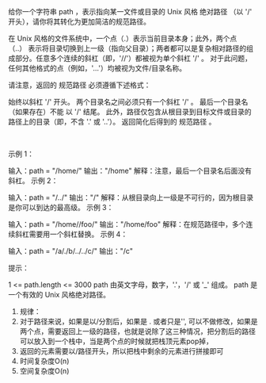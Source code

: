 给你一个字符串 path ，表示指向某一文件或目录的 Unix 风格 绝对路径 （以 '/' 开头），请你将其转化为更加简洁的规范路径。

在 Unix 风格的文件系统中，一个点（.）表示当前目录本身；此外，两个点 （..） 表示将目录切换到上一级（指向父目录）；两者都可以是复杂相对路径的组成部分。任意多个连续的斜杠（即，'//'）都被视为单个斜杠 '/' 。 对于此问题，任何其他格式的点（例如，'...'）均被视为文件/目录名称。

请注意，返回的 规范路径 必须遵循下述格式：

始终以斜杠 '/' 开头。
两个目录名之间必须只有一个斜杠 '/' 。
最后一个目录名（如果存在）不能 以 '/' 结尾。
此外，路径仅包含从根目录到目标文件或目录的路径上的目录（即，不含 '.' 或 '..'）。
返回简化后得到的 规范路径 。

 

示例 1：

输入：path = "/home/"
输出："/home"
解释：注意，最后一个目录名后面没有斜杠。 
示例 2：

输入：path = "/../"
输出："/"
解释：从根目录向上一级是不可行的，因为根目录是你可以到达的最高级。
示例 3：

输入：path = "/home//foo/"
输出："/home/foo"
解释：在规范路径中，多个连续斜杠需要用一个斜杠替换。
示例 4：

输入：path = "/a/./b/../../c/"
输出："/c"
 

提示：

1 <= path.length <= 3000
path 由英文字母，数字，'.'，'/' 或 '_' 组成。
path 是一个有效的 Unix 风格绝对路径。

1. 规律：
2. 对于路径来说，如果是以/分割后，如果是 . 或者只是'', 可以不做修改，如果是两个点，需要返回上一级的路径，也就是说除了这三种情况，把分割后的路径可以放入到一个栈中，当是两个点的时候就把栈顶元素pop掉，
3. 返回的元素需要以/路径开头，所以把栈中剩余的元素进行拼接即可
4. 时间复杂度O(n)
5. 空间复杂度O(n)